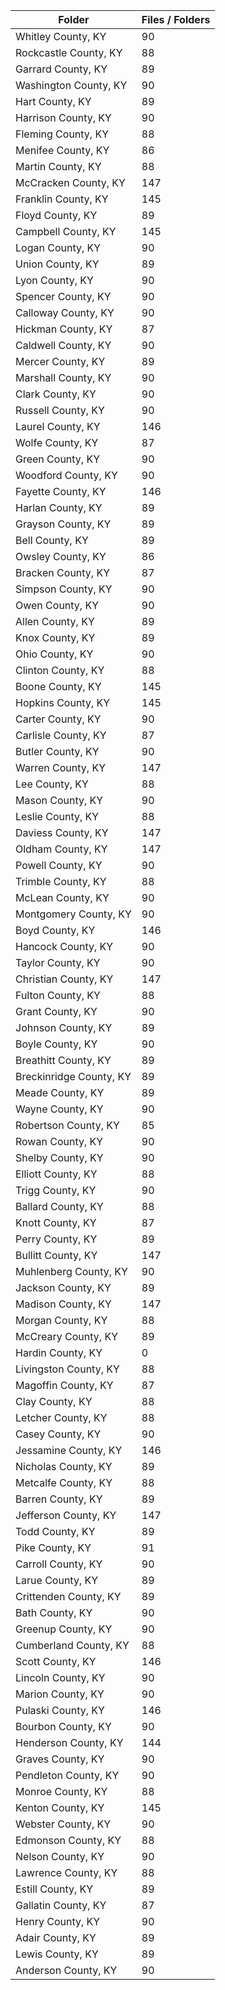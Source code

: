 | Folder                  |   Files / Folders |
|-------------------------|-------------------|
| Whitley County, KY      |                90 |
| Rockcastle County, KY   |                88 |
| Garrard County, KY      |                89 |
| Washington County, KY   |                90 |
| Hart County, KY         |                89 |
| Harrison County, KY     |                90 |
| Fleming County, KY      |                88 |
| Menifee County, KY      |                86 |
| Martin County, KY       |                88 |
| McCracken County, KY    |               147 |
| Franklin County, KY     |               145 |
| Floyd County, KY        |                89 |
| Campbell County, KY     |               145 |
| Logan County, KY        |                90 |
| Union County, KY        |                89 |
| Lyon County, KY         |                90 |
| Spencer County, KY      |                90 |
| Calloway County, KY     |                90 |
| Hickman County, KY      |                87 |
| Caldwell County, KY     |                90 |
| Mercer County, KY       |                89 |
| Marshall County, KY     |                90 |
| Clark County, KY        |                90 |
| Russell County, KY      |                90 |
| Laurel County, KY       |               146 |
| Wolfe County, KY        |                87 |
| Green County, KY        |                90 |
| Woodford County, KY     |                90 |
| Fayette County, KY      |               146 |
| Harlan County, KY       |                89 |
| Grayson County, KY      |                89 |
| Bell County, KY         |                89 |
| Owsley County, KY       |                86 |
| Bracken County, KY      |                87 |
| Simpson County, KY      |                90 |
| Owen County, KY         |                90 |
| Allen County, KY        |                89 |
| Knox County, KY         |                89 |
| Ohio County, KY         |                90 |
| Clinton County, KY      |                88 |
| Boone County, KY        |               145 |
| Hopkins County, KY      |               145 |
| Carter County, KY       |                90 |
| Carlisle County, KY     |                87 |
| Butler County, KY       |                90 |
| Warren County, KY       |               147 |
| Lee County, KY          |                88 |
| Mason County, KY        |                90 |
| Leslie County, KY       |                88 |
| Daviess County, KY      |               147 |
| Oldham County, KY       |               147 |
| Powell County, KY       |                90 |
| Trimble County, KY      |                88 |
| McLean County, KY       |                90 |
| Montgomery County, KY   |                90 |
| Boyd County, KY         |               146 |
| Hancock County, KY      |                90 |
| Taylor County, KY       |                90 |
| Christian County, KY    |               147 |
| Fulton County, KY       |                88 |
| Grant County, KY        |                90 |
| Johnson County, KY      |                89 |
| Boyle County, KY        |                90 |
| Breathitt County, KY    |                89 |
| Breckinridge County, KY |                89 |
| Meade County, KY        |                89 |
| Wayne County, KY        |                90 |
| Robertson County, KY    |                85 |
| Rowan County, KY        |                90 |
| Shelby County, KY       |                90 |
| Elliott County, KY      |                88 |
| Trigg County, KY        |                90 |
| Ballard County, KY      |                88 |
| Knott County, KY        |                87 |
| Perry County, KY        |                89 |
| Bullitt County, KY      |               147 |
| Muhlenberg County, KY   |                90 |
| Jackson County, KY      |                89 |
| Madison County, KY      |               147 |
| Morgan County, KY       |                88 |
| McCreary County, KY     |                89 |
| Hardin County, KY       |                 0 |
| Livingston County, KY   |                88 |
| Magoffin County, KY     |                87 |
| Clay County, KY         |                88 |
| Letcher County, KY      |                88 |
| Casey County, KY        |                90 |
| Jessamine County, KY    |               146 |
| Nicholas County, KY     |                89 |
| Metcalfe County, KY     |                88 |
| Barren County, KY       |                89 |
| Jefferson County, KY    |               147 |
| Todd County, KY         |                89 |
| Pike County, KY         |                91 |
| Carroll County, KY      |                90 |
| Larue County, KY        |                89 |
| Crittenden County, KY   |                89 |
| Bath County, KY         |                90 |
| Greenup County, KY      |                90 |
| Cumberland County, KY   |                88 |
| Scott County, KY        |               146 |
| Lincoln County, KY      |                90 |
| Marion County, KY       |                90 |
| Pulaski County, KY      |               146 |
| Bourbon County, KY      |                90 |
| Henderson County, KY    |               144 |
| Graves County, KY       |                90 |
| Pendleton County, KY    |                90 |
| Monroe County, KY       |                88 |
| Kenton County, KY       |               145 |
| Webster County, KY      |                90 |
| Edmonson County, KY     |                88 |
| Nelson County, KY       |                90 |
| Lawrence County, KY     |                88 |
| Estill County, KY       |                89 |
| Gallatin County, KY     |                87 |
| Henry County, KY        |                90 |
| Adair County, KY        |                89 |
| Lewis County, KY        |                89 |
| Anderson County, KY     |                90 |